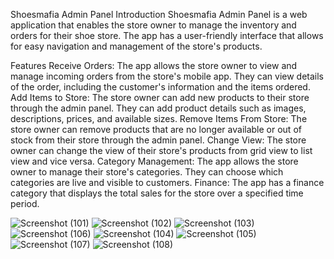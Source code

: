 Shoesmafia Admin Panel
Introduction
Shoesmafia Admin Panel is a web application that enables the store owner to manage the inventory and orders for their shoe store. The app has a user-friendly interface that allows for easy navigation and management of the store's products.

Features
Receive Orders: The app allows the store owner to view and manage incoming orders from the store's mobile app. They can view details of the order, including the customer's information and the items ordered.
Add Items to Store: The store owner can add new products to their store through the admin panel. They can add product details such as images, descriptions, prices, and available sizes.
Remove Items From Store: The store owner can remove products that are no longer available or out of stock from their store through the admin panel.
Change View: The store owner can change the view of their store's products from grid view to list view and vice versa.
Category Management: The app allows the store owner to manage their store's categories. They can choose which categories are live and visible to customers.
Finance: The app has a finance category that displays the total sales for the store over a specified time period.


![Screenshot (101)](https://user-images.githubusercontent.com/127927328/228198104-f473ec75-7ead-415c-9b4d-de84a427842b.png)
![Screenshot (102)](https://user-images.githubusercontent.com/127927328/228198163-9b68e0c5-4305-48a0-b10d-a2e74507ac65.png)
![Screenshot (103)](https://user-images.githubusercontent.com/127927328/228198561-eab5e3e7-ccf9-416b-9769-3a3fef289e22.png)
![Screenshot (106)](https://user-images.githubusercontent.com/127927328/228200707-5af827f1-1619-4865-a71e-411c9de2d7c8.png)
![Screenshot (104)](https://user-images.githubusercontent.com/127927328/228198594-015cc1da-1510-4c6d-bbb1-40bb7baf807b.png)
![Screenshot (105)](https://user-images.githubusercontent.com/127927328/228198623-e174db62-5994-4ff1-9ca6-dbf0766137d5.png)
![Screenshot (107)](https://user-images.githubusercontent.com/127927328/228198668-f717cae4-0bda-4e7c-afb8-efdc7c4d130a.png)
![Screenshot (108)](https://user-images.githubusercontent.com/127927328/228198731-48c724c0-1194-4ef2-a4ab-84320dd84faf.png)



